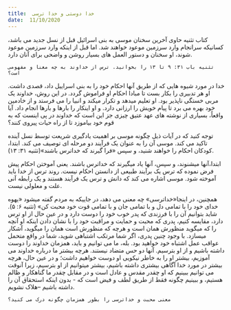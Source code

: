 ```yaml
---
title:  خدا دوستی و خدا ترسی
date:  11/10/2020
---
```


کتاب تثنیه حاوی آخرین سخنان موسی به بنی اسرائیل قبل از نسل جدید می باشد، کسانیکه سرانجام وارد سرزمین موعود خواهند شد. اما قبل از اینکه وارد سرزمین موعود شوند، او سخنان و دستور العمل های بسیار روشن و واضحی برای آنان دارد.

`تثنیه باب ۳۱: ۹ تا ۱۳ را بخوانید. ترس از خداوند به چه معنا و مفهومی است؟`

خدا در مورد شیوه هایی که از طریق آنها احکام خود را به بنی اسراییل داد، قصدی داشت. او هر تدبیری را بکار بست تا مبادا احکام او فراموش گردد. در این روش، خداوند یک مربی خستگی ناپذیر بود. او تعلیم میدهد و تکرار میکند و انبیا را می فرستد و از خادمین خود بهره می برد تا پیام خویش را ارزانی دارد. و او اینکار را بارها و بارها انجام داد. آیا واقعاً، بسیاری از نوشته های عهد عتیق چیزی جز این است که خداوند در پی اینست که به قوم خود بیاموزد تا از راه حیات پیروی کنند؟

توجه کنید که در آیات ذیل چگونه موسی بر اهمیت یادگیری شریعت توسط نسل آینده تاکید می کند. موسی آن را به عنوان یک فرآیند دو مرحله ای توصیف می کند. ابتدا، کودکان احکام را خواهند شنید، و سپس «فرا گیرند که خداترس باشند»(تثنیه ۳۱: ۱۳).

ابتدا،آنها میشنوند، و سپس، آنها یاد میگیرند که خداترس باشند. یعنی آموختن احکام پیش فرض نموده که ترس یک برآیند طبیعی از دانستن احکام نیست. روند ترس از خدا باید آموخته شود. موسی اشاره می کند که دانش و ترس یک فرآیند هستند و یک رابطه آنی علت و معلولی نیست.

همچنین، در اینجا«خداترسی» چه معنی می دهد، در جاییکه به مردم گفته میشود «یهوه خدای خود را با تمامی دل و با تمامی جان و با تمامی قوت خود محبت کن» (تثنیه ۶: ۵). شاید بتوانیم آن را با فرزندی که پدر خوب خود را دوست دارد و در عین حال از او ترس دارد، مقایسه کنیم، پدری که محبت و حمایت و مراقبت خود را با نشان دادن اینکه او آنچه را که میگوید منظورش همان است و هرچه که منظورش است همان را میگوید، آشکار میسازد. با وجود چنین پدری، اگر شما مرتکب اشتباهی شوید، شما در واقع متحمل عواقب عمل اشتباه خود خواهید بود. بله، ما می توانیم و باید، همزمان خداوند را دوست داشته باشیم و از او بترسیم. آنها دو حس متضاد نیستند. هرچه بیشتر ما درباره خداوند می آموزیم، بیشتر او را به خاطر نیکویی او دوست خواهیم داشت؛ و در عین حال، هرچه بیشتر در مورد خدا آگاهی بیشتری داشته باشیم، بیشتر میتوانیم از او بترسیم، زیرا آنوقت می توانیم ببینیم که او چقدر مقدس و عادل است و در مقابل چقدر ما گناهکار و ظالم هستیم، و ببینیم چگونه فقط از طریق لطف و فیض است که - بدون اینکه استحقاق آن را داشته باشیم –هلاک نشویم.

`معنی محبت و خداترسی را بطور همزمان چگونه درک می کنید؟`